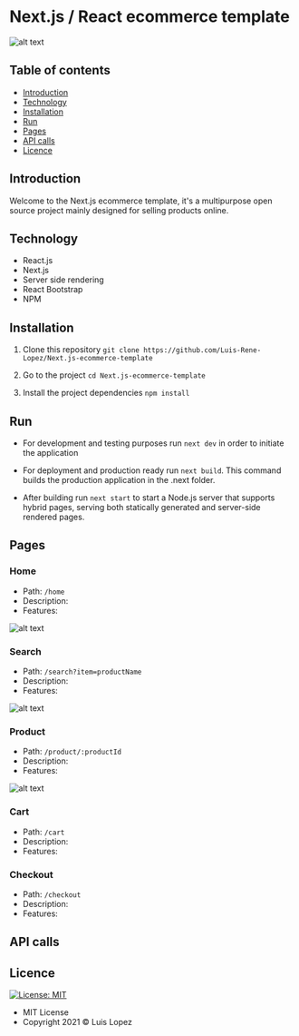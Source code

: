 # Next.js / React ecommerce template

![alt text](https://nx.dev/documentation/latest/shared/nextjs-logo.png)

## Table of contents

* [Introduction](#introduction)
* [Technology](#technology)
* [Installation](#installation)
* [Run](#run)
* [Pages](#endpoints)
* [API calls](#api-calls)
* [Licence](#licence)


## Introduction

Welcome to the Next.js ecommerce template, it's a multipurpose open source project mainly designed for selling products online.  

## Technology

* React.js
* Next.js 
* Server side rendering
* React Bootstrap
* NPM

## Installation

1. Clone this repository `git clone https://github.com/Luis-Rene-Lopez/Next.js-ecommerce-template`

2. Go to the project `cd Next.js-ecommerce-template`

3. Install the project dependencies `npm install`

## Run

* For development and testing purposes run `next dev` in order to initiate the application

* For deployment and production ready run `next build`. This command builds the production application in the .next folder.

* After building run `next start` to start a Node.js server that supports hybrid pages, serving both statically generated and server-side rendered pages.

## Pages

### Home

* Path: `/home`
* Description:
* Features: 

![alt text](https://i.imgur.com/p1JXJBR.png)

### Search

* Path: `/search?item=productName`
* Description:
* Features: 

![alt text](https://i.imgur.com/GCkN1El.png)

### Product

* Path: `/product/:productId`
* Description:
* Features: 

![alt text](https://i.imgur.com/X3Icsik.png)

### Cart

* Path: `/cart`
* Description:
* Features: 

### Checkout

* Path: `/checkout`
* Description:
* Features: 


## API calls

## Licence
 [![License: MIT](https://img.shields.io/badge/License-MIT-yellow.svg)](https://opensource.org/licenses/MIT)

* MIT License
* Copyright 2021 © Luis Lopez